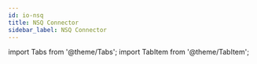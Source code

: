 ```yaml
---
id: io-nsq
title: NSQ Connector
sidebar_label: NSQ Connector
---
```


import Tabs from '@theme/Tabs';
import TabItem from '@theme/TabItem';

